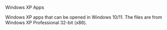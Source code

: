 Windows XP Apps

Windows XP apps that can be opened in Windows 10/11. The files are from Windows XP Professional 32-bit (x86).
